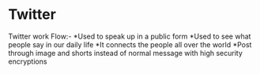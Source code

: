 # Twitter
Twitter work Flow:-
*Used to speak up in a public form
*Used to see what people say in our daily life
*It connects the people all over the world
*Post through image and shorts instead of normal message with high security encryptions

